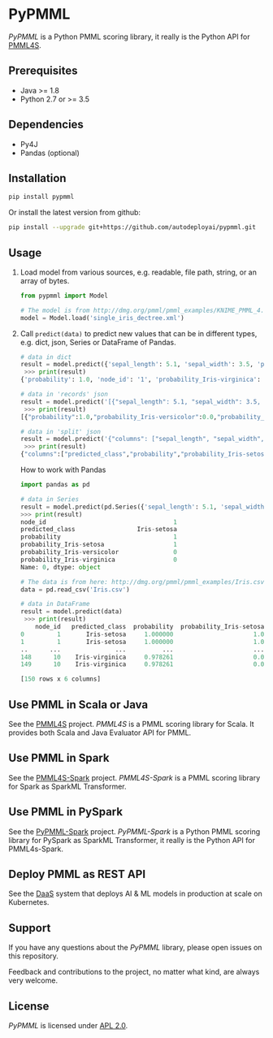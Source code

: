 # PyPMML

_PyPMML_ is a Python PMML scoring library, it really is the Python API for [PMML4S](https://github.com/autodeployai/pmml4s).

## Prerequisites
 - Java >= 1.8
 - Python 2.7 or >= 3.5

## Dependencies
  - Py4J
  - Pandas (optional)
  
## Installation

```bash
pip install pypmml
```

Or install the latest version from github:

```bash
pip install --upgrade git+https://github.com/autodeployai/pypmml.git
```

## Usage
1. Load model from various sources, e.g. readable, file path, string, or an array of bytes.

    ```python
    from pypmml import Model
    
    # The model is from http://dmg.org/pmml/pmml_examples/KNIME_PMML_4.1_Examples/single_iris_dectree.xml
    model = Model.load('single_iris_dectree.xml')
    ```

2. Call `predict(data)` to predict new values that can be in different types, e.g. dict, json, Series or DataFrame of Pandas.

    ```python
    # data in dict
    result = model.predict({'sepal_length': 5.1, 'sepal_width': 3.5, 'petal_length': 1.4, 'petal_width': 0.2})
     >>> print(result)
    {'probability': 1.0, 'node_id': '1', 'probability_Iris-virginica': 0.0, 'probability_Iris-setosa': 1.0, 'probability_Iris-versicolor': 0.0, 'predicted_class': 'Iris-setosa'}
    
    # data in 'records' json
    result = model.predict('[{"sepal_length": 5.1, "sepal_width": 3.5, "petal_length": 1.4, "petal_width": 0.2}]')
     >>> print(result)
    [{"probability":1.0,"probability_Iris-versicolor":0.0,"probability_Iris-setosa":1.0,"probability_Iris-virginica":0.0,"predicted_class":"Iris-setosa","node_id":"1"}]
 
    # data in 'split' json
    result = model.predict('{"columns": ["sepal_length", "sepal_width", "petal_length", "petal_width"], "data": [[5.1, 3.5, 1.4, 0.2]]}')
     >>> print(result)
    {"columns":["predicted_class","probability","probability_Iris-setosa","probability_Iris-versicolor","probability_Iris-virginica","node_id"],"data":[["Iris-setosa",1.0,1.0,0.0,0.0,"1"]]}
    ```

    How to work with Pandas
    
    ```python
    import pandas as pd
    
    # data in Series
    result = model.predict(pd.Series({'sepal_length': 5.1, 'sepal_width': 3.5, 'petal_length': 1.4, 'petal_width': 0.2}))
    >>> print(result)
    node_id                                   1
    predicted_class                 Iris-setosa
    probability                               1
    probability_Iris-setosa                   1
    probability_Iris-versicolor               0
    probability_Iris-virginica                0
    Name: 0, dtype: object
    
    # The data is from here: http://dmg.org/pmml/pmml_examples/Iris.csv
    data = pd.read_csv('Iris.csv')
    
    # data in DataFrame
    result = model.predict(data)
     >>> print(result)
        node_id   predicted_class  probability  probability_Iris-setosa  probability_Iris-versicolor  probability_Iris-virginica
    0         1       Iris-setosa     1.000000                      1.0                     0.000000                    0.000000
    1         1       Iris-setosa     1.000000                      1.0                     0.000000                    0.000000
    ..      ...               ...          ...                      ...                          ...                         ...
    148      10    Iris-virginica     0.978261                      0.0                     0.021739                    0.978261
    149      10    Iris-virginica     0.978261                      0.0                     0.021739                    0.978261
    
    [150 rows x 6 columns]
    ```

## Use PMML in Scala or Java
See the [PMML4S](https://github.com/autodeployai/pmml4s) project. _PMML4S_ is a PMML scoring library for Scala. It provides both Scala and Java Evaluator API for PMML.

## Use PMML in Spark
See the [PMML4S-Spark](https://github.com/autodeployai/pmml4s-spark) project. _PMML4S-Spark_ is a PMML scoring library for Spark as SparkML Transformer.

## Use PMML in PySpark
See the [PyPMML-Spark](https://github.com/autodeployai/pypmml-spark) project. _PyPMML-Spark_ is a Python PMML scoring library for PySpark as SparkML Transformer, it really is the Python API for PMML4s-Spark.

## Deploy PMML as REST API
See the [DaaS](https://www.autodeploy.ai/) system that deploys AI & ML models in production at scale on Kubernetes.

## Support
If you have any questions about the _PyPMML_ library, please open issues on this repository.

Feedback and contributions to the project, no matter what kind, are always very welcome. 

## License
_PyPMML_ is licensed under [APL 2.0](http://www.apache.org/licenses/LICENSE-2.0).

